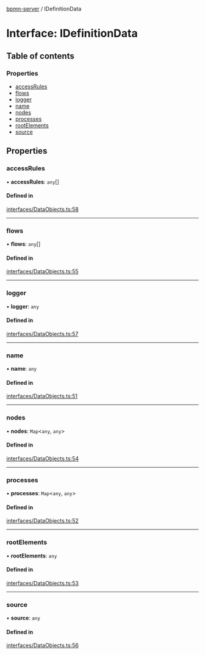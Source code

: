 [bpmn-server](../README.md) / IDefinitionData

# Interface: IDefinitionData

## Table of contents

### Properties

- [accessRules](idefinitiondata.md#accessrules)
- [flows](idefinitiondata.md#flows)
- [logger](idefinitiondata.md#logger)
- [name](idefinitiondata.md#name)
- [nodes](idefinitiondata.md#nodes)
- [processes](idefinitiondata.md#processes)
- [rootElements](idefinitiondata.md#rootelements)
- [source](idefinitiondata.md#source)

## Properties

### accessRules

• **accessRules**: `any`[]

#### Defined in

[interfaces/DataObjects.ts:58](https://github.com/bpmnServer/bpmn-server/blob/b56411b/src/interfaces/DataObjects.ts#L58)

___

### flows

• **flows**: `any`[]

#### Defined in

[interfaces/DataObjects.ts:55](https://github.com/bpmnServer/bpmn-server/blob/b56411b/src/interfaces/DataObjects.ts#L55)

___

### logger

• **logger**: `any`

#### Defined in

[interfaces/DataObjects.ts:57](https://github.com/bpmnServer/bpmn-server/blob/b56411b/src/interfaces/DataObjects.ts#L57)

___

### name

• **name**: `any`

#### Defined in

[interfaces/DataObjects.ts:51](https://github.com/bpmnServer/bpmn-server/blob/b56411b/src/interfaces/DataObjects.ts#L51)

___

### nodes

• **nodes**: `Map`\<`any`, `any`\>

#### Defined in

[interfaces/DataObjects.ts:54](https://github.com/bpmnServer/bpmn-server/blob/b56411b/src/interfaces/DataObjects.ts#L54)

___

### processes

• **processes**: `Map`\<`any`, `any`\>

#### Defined in

[interfaces/DataObjects.ts:52](https://github.com/bpmnServer/bpmn-server/blob/b56411b/src/interfaces/DataObjects.ts#L52)

___

### rootElements

• **rootElements**: `any`

#### Defined in

[interfaces/DataObjects.ts:53](https://github.com/bpmnServer/bpmn-server/blob/b56411b/src/interfaces/DataObjects.ts#L53)

___

### source

• **source**: `any`

#### Defined in

[interfaces/DataObjects.ts:56](https://github.com/bpmnServer/bpmn-server/blob/b56411b/src/interfaces/DataObjects.ts#L56)
